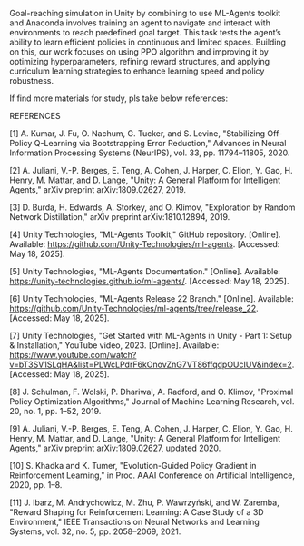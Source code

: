Goal-reaching simulation in Unity by combining to use ML-Agents toolkit and Anaconda involves training an agent to navigate and interact with environments to reach predefined goal target. This task tests the agent’s ability to learn efficient policies in continuous and limited spaces. Building on this, our work focuses on using PPO algorithm and improving it by optimizing hyperparameters, refining reward structures, and applying curriculum learning strategies to enhance learning speed and policy robustness.

If find more materials for study, pls take below references:

REFERENCES 

[1] A. Kumar, J. Fu, O. Nachum, G. Tucker, and S. Levine, "Stabilizing Off-Policy Q-Learning via Bootstrapping Error Reduction," Advances in Neural Information Processing Systems (NeurIPS), vol. 33, pp. 11794–11805, 2020.

[2] A. Juliani, V.-P. Berges, E. Teng, A. Cohen, J. Harper, C. Elion, Y. Gao, H. Henry, M. Mattar, and D. Lange, "Unity: A General Platform for Intelligent Agents," arXiv preprint arXiv:1809.02627, 2019.

[3] D. Burda, H. Edwards, A. Storkey, and O. Klimov, "Exploration by Random Network Distillation," arXiv preprint arXiv:1810.12894, 2019.

[4] Unity Technologies, "ML-Agents Toolkit," GitHub repository. [Online]. Available: https://github.com/Unity-Technologies/ml-agents. [Accessed: May 18, 2025].

[5] Unity Technologies, "ML-Agents Documentation." [Online]. Available: https://unity-technologies.github.io/ml-agents/. [Accessed: May 18, 2025].

[6] Unity Technologies, "ML-Agents Release 22 Branch." [Online]. Available: https://github.com/Unity-Technologies/ml-agents/tree/release_22. [Accessed: May 18, 2025].

[7] Unity Technologies, "Get Started with ML-Agents in Unity - Part 1: Setup & Installation," YouTube video, 2023. [Online]. Available: https://www.youtube.com/watch?v=bT3SV1SLqHA&list=PLWcLPdrF6kOnovZnG7VT86ffqdpOUcIUV&index=2. [Accessed: May 18, 2025].

[8] J. Schulman, F. Wolski, P. Dhariwal, A. Radford, and O. Klimov, "Proximal Policy Optimization Algorithms," Journal of Machine Learning Research, vol. 20, no. 1, pp. 1–52, 2019.

[9] A. Juliani, V.-P. Berges, E. Teng, A. Cohen, J. Harper, C. Elion, Y. Gao, H. Henry, M. Mattar, and D. Lange, "Unity: A General Platform for Intelligent Agents," arXiv preprint arXiv:1809.02627, updated 2020.

[10] S. Khadka and K. Tumer, "Evolution-Guided Policy Gradient in Reinforcement Learning," in Proc. AAAI Conference on Artificial Intelligence, 2020, pp. 1–8.

[11] J. Ibarz, M. Andrychowicz, M. Zhu, P. Wawrzyński, and W. Zaremba, "Reward Shaping for Reinforcement Learning: A Case Study of a 3D Environment," IEEE Transactions on Neural Networks and Learning Systems, vol. 32, no. 5, pp. 2058–2069, 2021.
